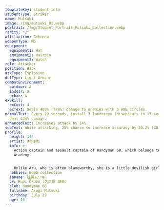 ```yaml
---
templateKey: student-info
studentType: Striker
name: Mutsuki
image: /img/mutsuki_01.webp
portrait: /img/Student_Portrait_Mutsuki_Collection.webp
rarity: "2"
affiliation: Gehenna
weaponType: MG
equipment:
  equipment1: Hat
  equipment2: Hairpin
  equipment3: Watch
role: Attacker
position: Back
atkType: Explosion
defType: Light Armour
combatEnvironment:
  outdoor: A
  indoor: D
  urban: A
exSkill:
  exCost: 4
  exText: Deals 409% (778%) damage to enemies with 3 AOE circles.
normalText: Every 20 seconds, install 3 landmines (disappears in 15 sec) that
  deal 334% damage.
enhancedText: Increases attack by 14%.
subText: While attacking, 25% chance to increase accuracy by 30.2% (30 sec) (CD 25 sec).
profile:
  height: 144
  artist: DoReMi
  info: >-
    Action captain and assault captain of Handyman 68, which belongs to Gehenna
    Academy.


    Unlike Aru, who is often blameworthy, she is a little devilish girl who commits evil without hesitation and enjoys trouble. She and Aru have known each other since childhood, so she understands her bluff better than anyone else, but she doesn't give her any special consideration.
  hobbies: Bomb collection
  jpname: 浅黄ムツキ
  cv: Rumi Ōkubo (大久保 瑠美)
  club: Handyman 68
  fullname: Asagi Mutsuki
  birthday: July 29
  age: 16
---
```

